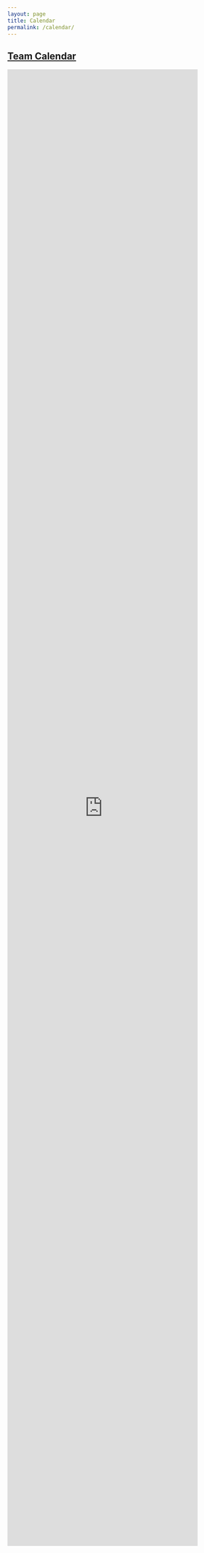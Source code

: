 ```yaml
---
layout: page
title: Calendar
permalink: /calendar/
---
```



<div class="post-headline">
		<h2>
			<a href="http://www.drakemtb.org/calendar/" rel="bookmark" title="Permanent Link to Team Calendar">Team Calendar</a></h2>
		</div>
<div class="post-bodycopy clearfix"><p><iframe style="border-width: 0;" src="https://www.google.com/calendar/embed?showTitle=0&amp;showCalendars=0&amp;mode=AGENDA&amp;height=300&amp;wkst=1&amp;bgcolor=%23ffffff&amp;src=coachpegarm%40gmail.com&amp;color=%232952A3&amp;ctz=America%2FLos_Angeles" height="85%" width="85%" frameborder="0" scrolling="no"></iframe></p>
</div>
